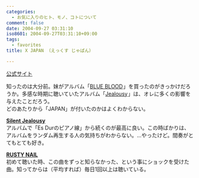 ```yaml
---
categories:
  - お気に入りのヒト、モノ、コトについて
comment: false
date: 2004-09-27 03:31:10
iso8601: 2004-09-27T03:31:10+09:00
tags:
  - favorites
title: X JAPAN （えっくす じゃぱん）

---
```


<div class="entry-body">
  <p><a href="http://www.xjapanmusic.com">公式サイト</a></p>

  <p>知ったのは大分前。妹がアルバム「<a href="http://www.amazon.co.jp/gp/product/B00000764X?ie=UTF8&amp;tag=nqounet-22&amp;linkCode=as2&amp;camp=247&amp;creative=1211&amp;creativeASIN=B00000764X">BLUE BLOOD</a><img src="http://www.assoc-amazon.jp/e/ir?t=nqounet-22&amp;l=as2&amp;o=9&amp;a=B00000764X" width="1" height="1" border="0" alt="" style="border:none !important; margin:0px !important;" />」を買ったのがきっかけだろうか。多感な時期に聴いていたアルバム「<a href="http://www.amazon.co.jp/gp/product/B00005G6GQ?ie=UTF8&amp;tag=nqounet-22&amp;linkCode=as2&amp;camp=247&amp;creative=1211&amp;creativeASIN=B00005G6GQ">Jealousy</a><img src="http://www.assoc-amazon.jp/e/ir?t=nqounet-22&amp;l=as2&amp;o=9&amp;a=B00005G6GQ" width="1" height="1" border="0" alt="" style="border:none !important; margin:0px !important;" />」は、オレに多くの影響を与えたことだろう。<br />
    どのあたりから「JAPAN」が付いたのかはよくわからない。</p>

  <p><strong><a href="http://www.amazon.co.jp/gp/product/B00005G9GJ?ie=UTF8&amp;tag=nqounet-22&amp;linkCode=as2&amp;camp=247&amp;creative=1211&amp;creativeASIN=B00005G9GJ">Silent Jealousy</a><img src="http://www.assoc-amazon.jp/e/ir?t=nqounet-22&amp;l=as2&amp;o=9&amp;a=B00005G9GJ" width="1" height="1" border="0" alt="" style="border:none !important; margin:0px !important;" /></strong> <br />
    アルバムで「Es Durのピアノ線」から続くのが最高に良い。この時ばかりは、アルバムをランダム再生する人の気持ちがわからない。…やったけど。間奏がとてもとても好き。</p>

  <p><strong><a href="http://www.amazon.co.jp/gp/product/B00005HEK1?ie=UTF8&amp;tag=nqounet-22&amp;linkCode=as2&amp;camp=247&amp;creative=1211&amp;creativeASIN=B00005HEK1">RUSTY NAIL</a><img src="http://www.assoc-amazon.jp/e/ir?t=nqounet-22&amp;l=as2&amp;o=9&amp;a=B00005HEK1" width="1" height="1" border="0" alt="" style="border:none !important; margin:0px !important;" /></strong><br />
    初めて聴いた時、この曲をずっと知らなかった、という事にショックを受けた曲。知ってからは（平均すれば）毎日1回以上は聴いている。</p>
</div>
